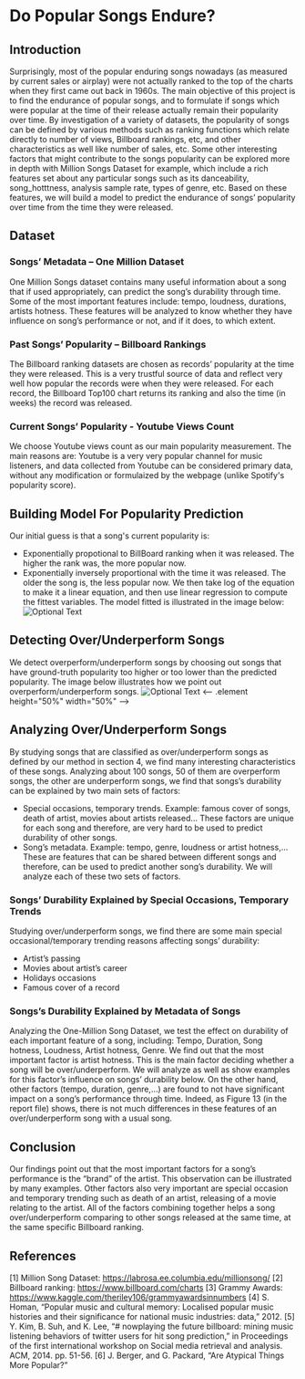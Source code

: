 # Do Popular Songs Endure?

## Introduction
Surprisingly, most of the popular enduring songs nowadays (as measured by current sales or airplay) were not actually ranked to the top of the charts when they first came out back in 1960s. The main objective of this project is to find the endurance of popular songs, and to formulate if songs which were popular at the time of their release actually remain their popularity over time. By investigation of a variety of datasets, the popularity of songs can be defined by various methods such as ranking functions which relate directly to number of views, Billboard rankings, etc, and other characteristics as well like number of sales, etc. Some other interesting factors that might contribute to the songs popularity can be explored more in depth with Million Songs Dataset for example, which include a rich features set about any particular songs such as its danceability, song_hotttness, analysis sample rate, types of genre, etc. Based on these features, we will build a model to predict the endurance of songs’ popularity over time from the time they were released.

## Dataset
### Songs’ Metadata – One Million Dataset
One Million Songs dataset contains many useful information about a song that if used appropriately, can predict the song’s durability through time. Some of the most important features include: tempo, loudness, durations, artists hotness. These features will be analyzed to know whether they have influence on song’s performance or not, and if it does, to which extent. 

### Past Songs’ Popularity – Billboard Rankings
The Billboard ranking datasets are chosen as records’ popularity at the time they were released. This is a very trustful source of data and reflect very well how popular the records were when they were released. For each record, the Billboard Top100 chart returns its ranking and also the time (in weeks) the record was released. 

### Current Songs’ Popularity - Youtube Views Count
We choose Youtube views count as our main popularity measurement. The main reasons are: Youtube is a very very popular channel for music listeners, and data collected from Youtube can be considered primary data, without any modification or formulaized by the webpage (unlike Spotify's popularity score).

## Building Model For Popularity Prediction
Our initial guess is that a song's current popularity is:
- Exponentially propotional to BillBoard ranking when it was released. The higher the rank was, the more popular now. 
- Exponentially inversely proportional with the time it was released. The older the song is, the less popular now.
We then take log of the equation to make it a linear equation, and then use linear regression to compute the fittest variables. 
The model fitted is illustrated in the image below:
![Optional Text](../master/illustrations/github_pic1.JPG)


## Detecting Over/Underperform Songs
We detect overperform/underperform songs by choosing out songs that have ground-truth popularity too higher or too lower than the predicted popularity. The image below illustrates how we point out overperform/underperform songs.
![Optional Text](../master/illustrations/github_pic2.JPG) <-- .element height="50%" width="50%" -->


## Analyzing Over/Underperform Songs
By studying songs that are classified as over/underperform songs as defined by our method in section 4, we find many interesting characteristics of these songs. Analyzing about 100 songs,  50 of them are overperform songs, the other are underperform songs, we find that songs’s durability can be explained by two main sets of factors:
- Special occasions, temporary trends. Example: famous cover of songs, death of artist, movies about artists released… These factors are unique for each song and therefore, are very hard to be used to predict durability of other songs.
- Song’s metadata. Example: tempo, genre, loudness or artist hotness,… These are features that can be shared between different songs and therefore, can be used to predict another song’s durability.
We will analyze each of these two sets of factors.

### Songs’ Durability Explained by Special Occasions, Temporary Trends
Studying over/underperform songs, we find there are some main special occasional/temporary trending reasons affecting songs’ durability:
-	Artist’s passing
- Movies about artist’s career
- Holidays occasions
- Famous cover of a record
### Songs’s Durability Explained by Metadata of Songs
Analyzing the One-Million Song Dataset, we test the effect on durability of each important feature of a song, including: Tempo, Duration,	Song hotness,	Loudness,	Artist hotness,	Genre.
We find out that the most important factor is artist hotness. This is the main factor deciding whether a song will be over/underperform. We will analyze as well as show examples for this factor’s influence on songs’ durability below.
On the other hand, other factors (tempo, duration, genre,…) are found to not have significant impact on a song’s performance through time. Indeed, as Figure 13 (in the report file) shows, there is not much differences in these features of an over/underperform song with a usual song.
 

## Conclusion
Our findings point out that the most important factors for a song’s performance is the “brand” of the artist. This observation can be illustrated by many examples. Other factors also very important are special occasion and temporary trending such as death of an artist, releasing of a movie relating to the artist. All of the factors combining together helps a song over/underperform comparing to other songs released at the same time, at the same specific Billboard ranking.  



## References
[1]    Million Song Dataset: https://labrosa.ee.columbia.edu/millionsong/
[2]    Billboard ranking: https://www.billboard.com/charts
[3]    Grammy Awards: https://www.kaggle.com/theriley106/grammyawardsinnumbers
[4]    S. Homan, “Popular music and cultural memory: Localised popular music histories and their significance for national music industries: data,” 2012.
[5]    Y. Kim, B. Suh, and K. Lee, “# nowplaying the future billboard: mining music listening behaviors of twitter users for hit song prediction,” in Proceedings of the first international workshop on Social media retrieval and analysis. ACM, 2014. pp. 51-56.
[6]    J. Berger, and G. Packard, “Are Atypical Things More Popular?”

































